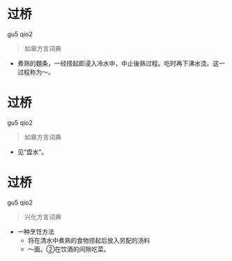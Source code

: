 # 过桥
gu5 qio2
> 如皋方言词典
- 煮熟的麵条，一经捞起即浸入冷水中，中止後熟过程。吃时再下沸水烫。这一过程称为～。

# 过桥
gu5 qio2
> 如皋方言词典
- 见“盘水”。

# 过桥
gu5 qio2
> 兴化方言词典
- 一种烹饪方法
  - 将在清水中煮熟的食物捞起后放入另配的汤料
  - ～面。②在饮酒的间隙吃菜。
